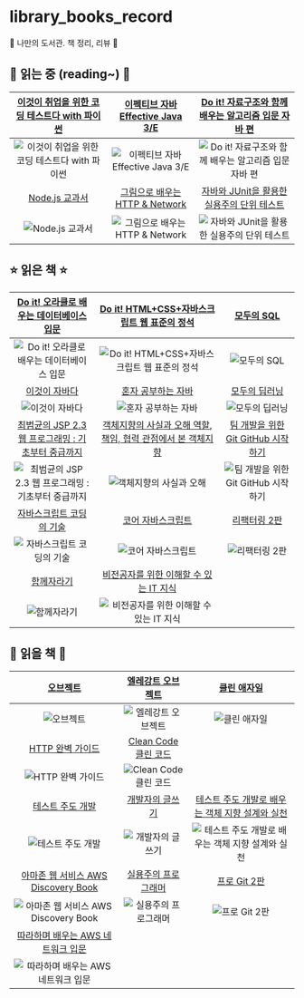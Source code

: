 # library_books_record
📖 나만의 도서관. 책 정리, 리뷰 🔖

## 📌 읽는 중 (reading~) 📌


|[이것이 취업을 위한 코딩 테스트다 with 파이썬](http://www.yes24.com/Product/Goods/91433923?OzSrank=1) |[이펙티브 자바 Effective Java 3/E](http://www.yes24.com/Product/Goods/65551284)|[Do it! 자료구조와 함께 배우는 알고리즘 입문 자바 편](http://www.yes24.com/Product/Goods/60547893?OzSrank=3)| 
| :---: | :---: | :---: |
|![이것이 취업을 위한 코딩 테스트다 with 파이썬](http://image.yes24.com/goods/91433923/L)|![이펙티브 자바 Effective Java 3/E](http://image.yes24.com/goods/65551284/L)|![Do it! 자료구조와 함께 배우는 알고리즘 입문 자바 편](http://image.yes24.com/goods/60547893/L)|
|[Node.js 교과서](http://www.yes24.com/Product/Goods/91213376)|[그림으로 배우는 HTTP & Network](http://www.yes24.com/Product/Goods/15894097?OzSrank=2)|[자바와 JUnit을 활용한 실용주의 단위 테스트](http://www.yes24.com/Product/Goods/75189146)|
|![Node.js 교과서](http://image.yes24.com/goods/91213376/L)|![그림으로 배우는 HTTP & Network](http://image.yes24.com/momo/TopCate448/MidCate010/44791452.jpg)|![자바와 JUnit을 활용한 실용주의 단위 테스트](http://image.yes24.com/goods/75189146/L)|

## ⭐ 읽은 책 ⭐
|[Do it! 오라클로 배우는 데이터베이스 입문](http://www.yes24.com/Product/Goods/65849798)|[Do it! HTML+CSS+자바스크립트 웹 표준의 정석](http://www.yes24.com/Product/Goods/96674934)|[모두의 SQL](http://www.yes24.com/Product/Goods/64434562?OzSrank=1)|
| :---: | :---: | :---: | 
|![Do it! 오라클로 배우는 데이터베이스 입문](http://image.yes24.com/goods/65849798/L)|![Do it! HTML+CSS+자바스크립트 웹 표준의 정석](http://image.yes24.com/goods/96674934/L)|![모두의 SQL](http://image.yes24.com/goods/64434562/L)|
|[이것이 자바다](http://www.yes24.com/Product/Goods/15651484)|[혼자 공부하는 자바](http://www.yes24.com/Product/Goods/74269939?OzSrank=1)|[모두의 딥러닝](http://www.yes24.com/Product/Goods/86611190?OzSrank=1)|
|![이것이 자바다](http://image.yes24.com/goods/15651484/L)|![혼자 공부하는 자바](http://image.yes24.com/goods/74269939/L)|![모두의 딥러닝](http://image.yes24.com/goods/86611190/L)
|[최범균의 JSP 2.3 웹 프로그래밍 : 기초부터 중급까지](http://www.yes24.com/Product/Goods/23087975)|[객체지향의 사실과 오해 역할, 책임, 협력 관점에서 본 객체지향](http://www.yes24.com/Product/Goods/18249021?OzSrank=1)|[팀 개발을 위한 Git GitHub 시작하기](http://www.yes24.com/Product/Goods/85382769?OzSrank=1)|
|![최범균의 JSP 2.3 웹 프로그래밍 : 기초부터 중급까지](http://image.yes24.com/momo/TopCate662/MidCate007/66169398.jpg)|![객체지향의 사실과 오해](http://image.yes24.com/momo/TopCate511/MidCate005/51040273.jpg)|![팀 개발을 위한 Git GitHub 시작하기](http://image.yes24.com/goods/85382769/L )|
|[자바스크립트 코딩의 기술](http://www.yes24.com/Product/Goods/85019231?OzSrank=12)|[코어 자바스크립트](http://www.yes24.com/Product/Goods/78586788)|[리팩터링 2판](http://www.yes24.com/Product/Goods/89649360)|
|![자바스크립트 코딩의 기술](http://image.yes24.com/goods/85019231/L)|![코어 자바스크립트](http://image.yes24.com/goods/78586788/L)|![리팩터링 2판](http://image.yes24.com/goods/89649360/L)|
|[함께자라기](http://www.yes24.com/Product/Goods/67350256)|[비전공자를 위한 이해할 수 있는 IT 지식](http://www.yes24.com/Product/Goods/91165789)||
|![함께자라기](http://image.yes24.com/goods/67350256/L)|![비전공자를 위한 이해할 수 있는 IT 지식](http://image.yes24.com/goods/91165789/L)||
## 🎈 읽을 책 🎈
|[오브젝트](http://www.yes24.com/Product/Goods/74219491?OzSrank=1)|[엘레강트 오브젝트](http://www.yes24.com/Product/Goods/96193044?OzSrank=2)|[클린 애자일](http://www.yes24.com/Product/Goods/95728889)|
| :---: | :---: | :---: |
|![오브젝트](http://image.yes24.com/goods/74219491/L)|![엘레강트 오브젝트](http://image.yes24.com/goods/96193044/L)|![클린 애자일](http://image.yes24.com/goods/95728889/L)|
|[HTTP 완벽 가이드](http://www.yes24.com/Product/Goods/15381085)|[Clean Code 클린 코드](http://www.yes24.com/Product/Goods/11681152)||
|![HTTP 완벽 가이드](http://image.yes24.com/goods/15381085/L)|![Clean Code 클린 코드](http://image.yes24.com/goods/11681152/L)||
|[테스트 주도 개발](http://www.yes24.com/Product/Goods/12246033)|[개발자의 글쓰기](http://www.yes24.com/Product/Goods/79378905)|[테스트 주도 개발로 배우는 객체 지향 설계와 실천](http://www.yes24.com/Product/Goods/9008455)|
|![테스트 주도 개발](http://image.yes24.com/momo/TopCate344/MidCate002/34310491.jpg)|![개발자의 글쓰기](http://image.yes24.com/goods/79378905/L)|![테스트 주도 개발로 배우는 객체 지향 설계와 실천](http://image.yes24.com/momo/TopCate260/MidCate003/25921196.jpg)|
|[아마존 웹 서비스 AWS Discovery Book](http://www.yes24.com/Product/Goods/69304366?OzSrank=1)|[실용주의 프로그래머](http://www.yes24.com/Product/Goods/12501565)|[프로 Git 2판](http://www.yes24.com/Product/Goods/24841824?OzSrank=4)|
|![아마존 웹 서비스 AWS Discovery Book](http://image.yes24.com/goods/69304366/L)|![실용주의 프로그래머](http://image.yes24.com/goods/12501565/L)|![프로 Git 2판](http://image.yes24.com/goods/24841824/L)|
|[따라하며 배우는 AWS 네트워크 입문](http://www.yes24.com/Product/Goods/93887402)||
|![따라하며 배우는 AWS 네트워크 입문](http://image.yes24.com/goods/93887402/L)||

